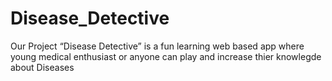 # Disease_Detective
Our Project “Disease Detective” is a fun learning web based app where young medical enthusiast or anyone can play and increase thier knowlegde about Diseases
